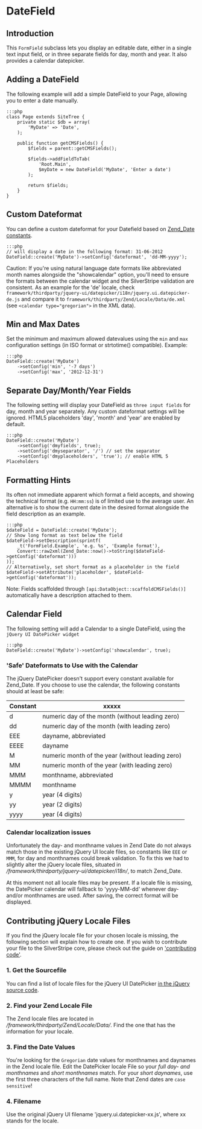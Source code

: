 # DateField

## Introduction

This `FormField` subclass lets you display an editable date, either in 
a single text input field, or in three separate fields for day, month and year. 
It also provides a calendar datepicker.

## Adding a DateField 

The following example will add a simple DateField to your Page, allowing you to 
enter a date manually. 

	:::php
	class Page extends SiteTree {
		private static $db = array(
			'MyDate' => 'Date',
		);
	
		public function getCMSFields() {
			$fields = parent::getCMSFields();
			
			$fields->addFieldToTab(
				'Root.Main',
				$myDate = new DateField('MyDate', 'Enter a date')
			);
			
			return $fields;
		} 
	}	

## Custom Dateformat

You can define a custom dateformat for your Datefield based on [Zend_Date constants](http://framework.zend.com/manual/1.12/en/zend.date.constants.html).

	:::php
	// will display a date in the following format: 31-06-2012
	DateField::create('MyDate')->setConfig('dateformat', 'dd-MM-yyyy'); 
 
Caution: If you're using natural language date formats like abbreviated month names
alongside the "showcalendar" option, you'll need to ensure the formats
between the calendar widget and the SilverStripe validation are consistent.
As an example for the 'de' locale, check `framework/thirdparty/jquery-ui/datepicker/i18n/jquery.ui.datepicker-de.js` 
and compare it to `framework/thirdparty/Zend/Locale/Data/de.xml`
(see `<calendar type="gregorian">` in the XML data).

## Min and Max Dates

Set the minimum and maximum allowed datevalues using the `min` and `max` 
configuration settings (in ISO format or strtotime() compatible). Example: 

	:::php
	DateField::create('MyDate')
		->setConfig('min', '-7 days')
		->setConfig('max', '2012-12-31')
		
## Separate Day/Month/Year Fields

The following setting will display your DateField as `three input fields` for 
day, month and year separately. Any custom dateformat settings will be ignored. 
HTML5 placeholders 'day', 'month' and 'year' are enabled by default. 

	:::php
	DateField::create('MyDate')
		->setConfig('dmyfields', true);
		->setConfig('dmyseparator', '/') // set the separator
		->setConfig('dmyplaceholders', 'true'); // enable HTML 5 Placeholders

## Formatting Hints

Its often not immediate apparent which format a field accepts,
and showing the technical format (e.g. `HH:mm:ss`) is of limited
use to the average user. An alternative is to show the current date
in the desired format alongside the field description as an example.

	:::php
	$dateField = DateField::create('MyDate');
	// Show long format as text below the field
	$dateField->setDescription(sprintf(
		_t('FormField.Example', 'e.g. %s', 'Example format'),
		Convert::raw2xml(Zend_Date::now()->toString($dateField->getConfig('dateformat')))
	));
	// Alternatively, set short format as a placeholder in the field
	$dateField->setAttribute('placeholder', $dateField->getConfig('dateformat'));

Note: Fields scaffolded through `[api:DataObject::scaffoldCMSFields()]` automatically
have a description attached to them.

## Calendar Field
 
The following setting will add a Calendar to a single DateField, using the 
`jQuery UI DatePicker widget`

	:::php
	DateField::create('MyDate')->setConfig('showcalendar', true);


### 'Safe' Dateformats to Use with the Calendar

The jQuery DatePicker doesn't support every constant available for Zend_Date. 
If you choose to use the calendar, the following constants should at least be safe:

Constant | xxxxx
-------- | -----
d        | numeric day of the month (without leading zero)
dd       | numeric day of the month (with leading zero)
EEE      | dayname, abbreviated
EEEE     | dayname
M        | numeric month of the year (without leading zero)
MM       | numeric month of the year (with leading zero)
MMM	     | monthname, abbreviated	
MMMM     | monthname
y        | year (4 digits)
yy       | year (2 digits)
yyyy     | year (4 digits)

### Calendar localization issues

Unfortunately the day- and monthname values in Zend Date do not always match 
those in the existing jQuery UI locale files, so constants like `EEE` or `MMM`, 
for day and monthnames could break validation. To fix this we had to slightly 
alter the jQuery locale files, situated in 
*/framework/thirdparty/jquery-ui/datepicker/i18n/*, to match Zend_Date. 

At this moment not all locale files may be present. If a locale file is 
missing, the DatePicker calendar will fallback to 'yyyy-MM-dd' whenever day- 
and/or monthnames are used. After saving, the correct format will be displayed.  

## Contributing jQuery Locale Files

If you find the jQuery locale file for your chosen locale is missing, the 
following section will explain how to create one. If you wish to contribute 
your file to the SilverStripe core, please check out the guide on
['contributing code'](http://doc.silverstripe.org/framework/en/trunk/misc/contributing/code).

### 1. Get the Sourcefile

You can find a list of locale files for the jQuery UI DatePicker 
[in the jQuery source code](https://github.com/jquery/jquery-ui/tree/master/ui/i18n).

### 2. Find your Zend Locale File

The Zend locale files are located in */framework/thirdparty/Zend/Locale/Data/*. 
Find the one that has the information for your locale. 

### 3. Find the Date Values

You're looking for the `Gregorian` date values for monthnames and daynames in 
the Zend locale file. Edit the DatePicker locale File so your *full day- and 
monthnames* and *short monthnames* match. For your *short daynames*, use the 
first three characters of the full name. Note that Zend dates are `case 
sensitive`!

### 4. Filename

Use the original jQuery UI filename 'jquery.ui.datepicker-xx.js', where xx 
stands for the locale.